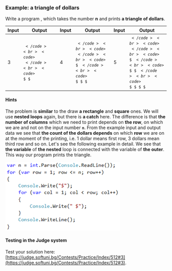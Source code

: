 ### Example: a triangle of dollars

Write a program , which takes the number **n** and prints **a triangle of dollars**.

|Input|Output|Input|Output|Input|Output
|---|---|---|---|---|---|
|3|<code>$</code><br><code>$ $</code><br><code>$ $ $</code>|4|<code>$</code><br><code>$ $</code><br><code>$ $ $</code><br><code>$ $ $ $</code>|5|<code>$</code><br><code>$ $</code><br><code>$ $ $</code><br><code>$ $ $ $</code><br><code>$ $ $ $ $</code>|

#### Hints

The problem is **similar** to the draw **a rectangle** and **square** ones. We will use **nested loops** again, but there is **a  catch** here. The difference is that **the number of columns** which we need to print depends on **the row**, on which we are and not on the input number **`n`**. From the example input and output data we see that **the count of the dollars depends** on which **row** we are on at the moment of the printing, i.e. 1 dollar means first row, 3 dollars mean third row and so on. Let's see the following example in detail. We see that **the variable** of **the nested** loop is connected with the variable of **the outer**. This way our program prints the triangle.

![](/assets/chapter-6-images/04.Triangle-of-dollars-01.png)

#### Testing in the Judge system

Test your solution here: [https://judge.softuni.bg/Contests/Practice/Index/512#3](https://judge.softuni.bg/Contests/Practice/Index/512#3).
